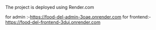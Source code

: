 The project is deployed using Render.com

for admin :-https://food-del-admin-3oae.onrender.com
for frontend:-https://food-del-frontend-3duj.onrender.com

